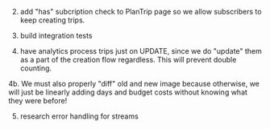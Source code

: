 2. add "has" subcription check to PlanTrip page so we allow subscribers to keep creating trips.

3. build integration tests

4. have analytics process trips just on UPDATE, since we do "update" them as a part of the creation flow regardless.
   This will prevent double counting.

4b. We must also properly "diff" old and new image because otherwise, we will just be linearly adding days and budget costs without knowing what they were before!

5. research error handling for streams
